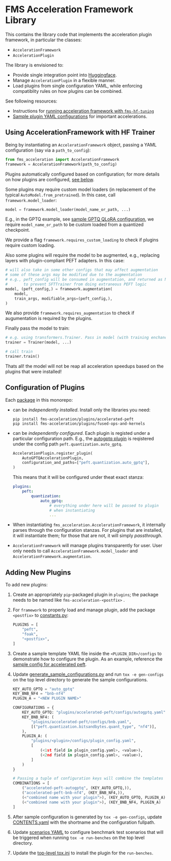 # FMS Acceleration Framework Library

This contains the library code that implements the acceleration plugin framework, in particular the classes:
- `AccelerationFramework`
- `AccelerationPlugin`

The library is envisioned to:
- Provide single integration point into [Huggingface](https://github.com/huggingface/transformers).
- Manage `AccelerationPlugin` in a flexible manner. 
- Load plugins from single configuration YAML, while enforcing compatiblity rules on how plugins can be combined.

See following resources:
- Instructions for [running acceleration framework with `fms-hf-tuning`](https://github.com/foundation-model-stack/fms-hf-tuning)
- [Sample plugin YAML configurations](../../sample-configurations) for important accelerations.

## Using AccelerationFramework with HF Trainer

Being by instantiating an `AccelerationFramework` object, passing a YAML configuration (say via a `path_to_config`):
```python
from fms_acceleration import AccelerationFramework
framework = AccelerationFramework(path_to_config)
```

Plugins automatically configured based on configuration; for more details on how plugins are configured, [see below](#configuration-of-plugins).

Some plugins may require custom model loaders (in replacement of the typical `AutoModel.from_pretrained`). In this case, call `framework.model_loader`:

```python
model = framework.model_loader(model_name_or_path, ...)
```
E.g., in the GPTQ example, see [sample GPTQ QLoRA configuration](../../sample-configurations/accelerated-peft-autogptq-sample-configuration.yaml), we require `model_name_or_path` to be custom loaded from a quantized checkpoint.

We provide a flag `framework.requires_custom_loading` to check if plugins require custom loading.

Also some plugins will require the model to be augmented, e.g., replacing layers with plugin-compliant PEFT adapters.  In this case:

```python
# will also take in some other configs that may affect augmentation
# some of these args may be modified due to the augmentation
# e.g., peft_config will be consumed in augmentation, and returned as None 
#       to prevent SFTTrainer from doing extraneous PEFT logic
model, (peft_config,) = framework.augmentation(
    model, 
    train_args, modifiable_args=(peft_config,),
)
```

We also provide `framework.requires_augmentation` to check if augumentation is required by the plugins.

Finally pass the model to train:

```python
# e.g. using transformers.Trainer. Pass in model (with training enchancements)
trainer = Trainer(model, ...)

# call train
trainer.train()
```

Thats all! the model will not be reap all acceleration speedups based on the plugins that were installed!

## Configuration of Plugins

Each [package](#packages) in this monorepo:
- can be *independently installed*. Install only the libraries you need:
   ```shell
   pip install fms-acceleration/plugins/accelerated-peft
   pip install fms-acceleration/plugins/fused-ops-and-kernels
   ```
- can be *independently configured*. Each plugin is registed under a particular configuration path. E.g., the [autogptq plugin](libs/peft/src/fms_acceleration_peft/framework_plugin_autogptq.py) is reqistered under the config path `peft.quantization.auto_gptq`.
    ```python
    AccelerationPlugin.register_plugin(
        AutoGPTQAccelerationPlugin,
        configuration_and_paths=["peft.quantization.auto_gptq"], 
    )
    ```

    This means that it will be configured under theat exact stanza:
    ```yaml
    plugins:
        peft:
            quantization:
                auto_gptq:
                    # everything under here will be passed to plugin 
                    # when instantiating
                    ...
    ```

- When instantiating `fms_acceleration.AccelerationFramework`, it internally parses through the configuration stanzas. For plugins that are installed, it will instantiate them; for those that are not, it will simply *passthrough*.
- `AccelerationFramework` will manage plugins transparently for user. User only needs to call `AccelerationFramework.model_loader` and `AccelerationFramework.augmentation`.

## Adding New Plugins

To add new plugins:

1. Create an appropriately `pip`-packaged plugin in `plugins`; the package needs to be named like `fms-acceleration-<postfix>` .
2. For `framework` to properly load and manage plugin, add the package `<postfix>` to [constants.py](./src/fms_acceleration/constants.py):

    ```python
    PLUGINS = [
        "peft",
        "foak",
        "<postfix>",
    ]
    ```
3. Create a sample template YAML file inside the `<PLUGIN_DIR>/configs` to demonstrate how to configure the plugin. As an example, reference the [sample config for accelerated peft](../accelerated-peft/configs/autogptq.yaml).
4. Update [generate_sample_configurations.py](../../scripts/generate_sample_configurations.py) and run `tox -e gen-configs` on the top level directory to generate the sample configurations.

    ```python
    KEY_AUTO_GPTQ = "auto_gptq"
    KEY_BNB_NF4 = "bnb-nf4"
    PLUGIN_A = "<NEW PLUGIN NAME>"

    CONFIGURATIONS = {
        KEY_AUTO_GPTQ: "plugins/accelerated-peft/configs/autogptq.yaml",
        KEY_BNB_NF4: (
            "plugins/accelerated-peft/configs/bnb.yaml",
            [("peft.quantization.bitsandbytes.quant_type", "nf4")],
        ),
        PLUGIN_A: (
            "plugins/<plugin>/configs/plugin_config.yaml",
            [
                (<1st field in plugin_config.yaml>, <value>),
                (<2nd field in plugin_config.yaml>, <value>),
            ]
        )
    }

    # Passing a tuple of configuration keys will combine the templates together
    COMBINATIONS = [
        ("accelerated-peft-autogptq", (KEY_AUTO_GPTQ,)),
        ("accelerated-peft-bnb-nf4", (KEY_BNB_NF4,)),    
        (<"combined name with your plugin">), (KEY_AUTO_GPTQ, PLUGIN_A)
        (<"combined name with your plugin">), (KEY_BNB_NF4, PLUGIN_A)
    ]
    ```
5. After sample configuration is generated by `tox -e gen-configs`, update [CONTENTS.yaml](../../sample-configurations/CONTENTS.yaml) with the shortname and the configuration fullpath.
6. Update [scenarios YAML](../../scripts/benchmarks/scenarios.yaml) to configure benchmark test scenarios that will be triggered when running `tox -e run-benches` on the top level directory.
7. Update the [top-level tox.ini](../../tox.ini) to install the plugin for the `run-benches`.

